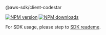 @aws-sdk/client-codestar

[![NPM version](https://img.shields.io/npm/v/@aws-sdk/client-codestar/beta.svg)](https://www.npmjs.com/package/@aws-sdk/client-codestar)
[![NPM downloads](https://img.shields.io/npm/dm/@aws-sdk/client-codestar.svg)](https://www.npmjs.com/package/@aws-sdk/client-codestar)

For SDK usage, please step to [SDK reademe](https://github.com/aws/aws-sdk-js-v3).

